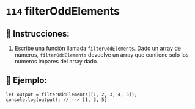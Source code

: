 # `114` filterOddElements

## 📝 Instrucciones:

1. Escribe una función llamada `filterOddElements`. Dado un array de números, `filterOddElements` devuelve un array que contiene solo los números impares del array dado.

## 📎 Ejemplo:

```Js
let output = filterOddElements([1, 2, 3, 4, 5]);
console.log(output); // --> [1, 3, 5]
```
